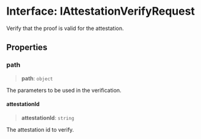 # Interface: IAttestationVerifyRequest

Verify that the proof is valid for the attestation.

## Properties

### path

> **path**: `object`

The parameters to be used in the verification.

#### attestationId

> **attestationId**: `string`

The attestation id to verify.

